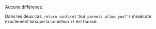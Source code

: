 Aucune différence.

Dans les deux cas, `return confirm('Did parents allow you?')` s'exécute exactement lorsque la condition `if` est fausse.

